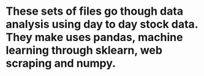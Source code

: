 # These sets of files go though data analysis using day to day stock data. They make uses pandas, machine learning through sklearn, web scraping and numpy. 
